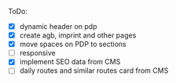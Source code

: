 ToDo:

- [x] dynamic header on pdp
- [x] create agb, imprint and other pages
- [x] move spaces on PDP to sections
- [ ] responsive
- [x] implement SEO data from CMS
- [ ] daily routes and similar routes card from CMS
